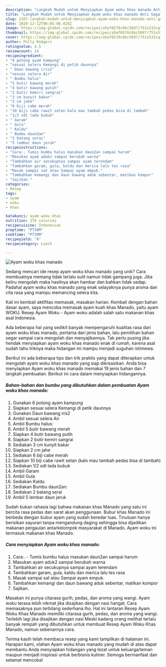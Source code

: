```yaml
---
description: "Langkah Mudah untuk Menyiapkan Ayam woku khas manado Anti Gagal"
title: "Langkah Mudah untuk Menyiapkan Ayam woku khas manado Anti Gagal"
slug: 2167-langkah-mudah-untuk-menyiapkan-ayam-woku-khas-manado-anti-gagal
date: 2020-12-12T06:05:06.028Z
image: https://img-global.cpcdn.com/recipes/a5ef6578c6bc5697/751x532cq70/ayam-woku-khas-manado-foto-resep-utama.jpg
thumbnail: https://img-global.cpcdn.com/recipes/a5ef6578c6bc5697/751x532cq70/ayam-woku-khas-manado-foto-resep-utama.jpg
cover: https://img-global.cpcdn.com/recipes/a5ef6578c6bc5697/751x532cq70/ayam-woku-khas-manado-foto-resep-utama.jpg
author: Polly Rodgers
ratingvalue: 4.5
reviewcount: 14
recipeingredient:
- "6 potong ayam kampung"
- "sesuai selera Kemangi di petik daunnya"
- " Daun bawang iris2"
- "sesuai selera Air"
- " Bumbu halus"
- "5 butir bawang merah"
- "4 butir bawang putih"
- "2 butir kemiri sangrai"
- "3 cm kunyit bakar"
- "2 cm jahe"
- "6 biji cabe merah"
- "10 biji cabe rawit setan kalo mau tambah pedas bisa di tambah"
- "1/2 sdt lada bubuk"
- " Garam"
- " Gula"
- " Kaldu"
- " Bumbu daun2an"
- "2 batang serai"
- "5 lembar daun jeruk"
recipeinstructions:
- "Cara:. Tumis bumbu halus masukan daun2an sampai harum"
- "Masukan ayam aduk2 sampai berubah warna"
- "Tambahkan air secukupnya sampai ayam terendam"
- "Tambahkan garam, gula, kaldu dan merica lalu tes rasa"
- "Masak sampai sat atau Sampai ayam empuk."
- "Tambahkan kemangi dan daun bawang aduk sebentar, matikan kompor"
- "Sajikan."
categories:
- Resep
tags:
- ayam
- woku
- khas

katakunci: ayam woku khas 
nutrition: 276 calories
recipecuisine: Indonesian
preptime: "PT38M"
cooktime: "PT39M"
recipeyield: "4"
recipecategory: Lunch

---
```



![Ayam woku khas manado](https://img-global.cpcdn.com/recipes/a5ef6578c6bc5697/751x532cq70/ayam-woku-khas-manado-foto-resep-utama.jpg)

Sedang mencari ide resep ayam woku khas manado yang unik? Cara membuatnya memang tidak terlalu sulit namun tidak gampang juga. Jika keliru mengolah maka hasilnya akan hambar dan bahkan tidak sedap. Padahal ayam woku khas manado yang enak selayaknya punya aroma dan cita rasa yang mampu memancing selera kita.

Kali ini kembali aktifitas memasak, masakan harian. Kembali dengan bahan dasar ayam, saya mencoba memasak ayam kuah khas Manado, yaitu ayam WOKU. Resep Ayam Woku - Ayam woku adalah salah satu makanan khas asal Indonesia.

Ada beberapa hal yang sedikit banyak mempengaruhi kualitas rasa dari ayam woku khas manado, pertama dari jenis bahan, lalu pemilihan bahan segar sampai cara mengolah dan menyajikannya. Tak perlu pusing jika hendak menyiapkan ayam woku khas manado enak di rumah, karena asal sudah tahu triknya maka hidangan ini mampu menjadi suguhan istimewa.


Berikut ini ada beberapa tips dan trik praktis yang dapat diterapkan untuk mengolah ayam woku khas manado yang siap dikreasikan. Anda bisa menyiapkan Ayam woku khas manado memakai 19 jenis bahan dan 7 langkah pembuatan. Berikut ini cara dalam menyiapkan hidangannya.

<!--inarticleads1-->

##### Bahan-bahan dan bumbu yang dibutuhkan dalam pembuatan Ayam woku khas manado:

1. Gunakan 6 potong ayam kampung
1. Siapkan sesuai selera Kemangi di petik daunnya
1. Gunakan  Daun bawang iris2
1. Ambil sesuai selera Air
1. Ambil  Bumbu halus:
1. Ambil 5 butir bawang merah
1. Siapkan 4 butir bawang putih
1. Siapkan 2 butir kemiri sangrai
1. Sediakan 3 cm kunyit bakar
1. Siapkan 2 cm jahe
1. Sediakan 6 biji cabe merah
1. Siapkan 10 biji cabe rawit setan (kalo mau tambah pedas bisa di tambah)
1. Sediakan 1/2 sdt lada bubuk
1. Ambil  Garam
1. Ambil  Gula
1. Sediakan  Kaldu
1. Sediakan  Bumbu daun2an:
1. Sediakan 2 batang serai
1. Ambil 5 lembar daun jeruk


Sudah bukan rahasia lagi bahwa makanan khas Manado yang satu ini bercita rasa pedas dan sarat akan penggunaan. Bubur khas Manado ini berbeda dengan bubur ayam yang sudah beredar luas. Tinutuan hanya berisikan sayuran tanpa mengandung daging sehingga bisa dijadikan makanan pergaulan antarkelompok masyarakat di Manado. Ayam woku ini termasuk makanan khas Manado. 

<!--inarticleads2-->

##### Cara menyiapkan Ayam woku khas manado:

1. Cara:. - Tumis bumbu halus masukan daun2an sampai harum
1. Masukan ayam aduk2 sampai berubah warna
1. Tambahkan air secukupnya sampai ayam terendam
1. Tambahkan garam, gula, kaldu dan merica lalu tes rasa
1. Masak sampai sat atau Sampai ayam empuk.
1. Tambahkan kemangi dan daun bawang aduk sebentar, matikan kompor
1. Sajikan.


Masakan ini punya citarasa gurih, pedas, dan aroma yang wangi. Ayam woku terasa lebih nikmat jika disajikan dengan nasi hangat. Cara memasaknya pun terbilang sederhana lho. Hal ini lantaran Resep Ayam Woku Khas Manado memiliki citarasa gurih, pedas, dan aroma yang wangi. Terlebih lagi jika disajikan dengan nasi Meski kadang orang melihat terlalu banyak rempah yang dibutuhkan untuk membuat Resep Ayam Woku Khas Manado, namun sebenarnya cara. 

Terima kasih telah membaca resep yang kami tampilkan di halaman ini. Harapan kami, olahan Ayam woku khas manado yang mudah di atas dapat membantu Anda menyiapkan hidangan yang lezat untuk keluarga/teman maupun menjadi inspirasi untuk berbisnis kuliner. Semoga bermanfaat dan selamat mencoba!
